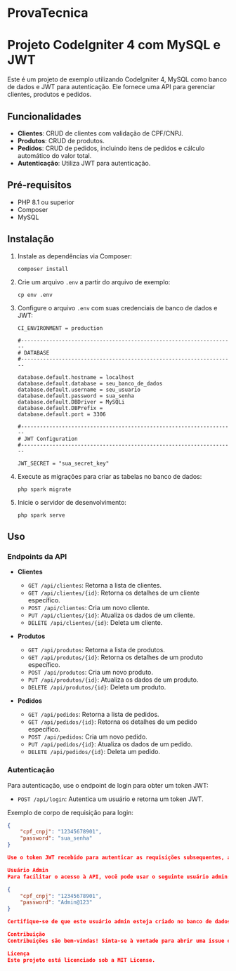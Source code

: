# ProvaTecnica
# Projeto CodeIgniter 4 com MySQL e JWT

Este é um projeto de exemplo utilizando CodeIgniter 4, MySQL como banco de dados e JWT para autenticação. Ele fornece uma API para gerenciar clientes, produtos e pedidos.

## Funcionalidades

- **Clientes**: CRUD de clientes com validação de CPF/CNPJ.
- **Produtos**: CRUD de produtos.
- **Pedidos**: CRUD de pedidos, incluindo itens de pedidos e cálculo automático do valor total.
- **Autenticação**: Utiliza JWT para autenticação.

## Pré-requisitos

- PHP 8.1 ou superior
- Composer
- MySQL

## Instalação

1. Instale as dependências via Composer:
    ```
    composer install
    ```

2. Crie um arquivo `.env` a partir do arquivo de exemplo:
    ```
    cp env .env
    ```

3. Configure o arquivo `.env` com suas credenciais de banco de dados e JWT:
    ```env
    CI_ENVIRONMENT = production

    #--------------------------------------------------------------------
    # DATABASE
    #--------------------------------------------------------------------

    database.default.hostname = localhost
    database.default.database = seu_banco_de_dados
    database.default.username = seu_usuario
    database.default.password = sua_senha
    database.default.DBDriver = MySQLi
    database.default.DBPrefix =
    database.default.port = 3306

    #--------------------------------------------------------------------
    # JWT Configuration
    #--------------------------------------------------------------------

    JWT_SECRET = "sua_secret_key"
    ```

4. Execute as migrações para criar as tabelas no banco de dados:
    ```
    php spark migrate
    ```

5. Inicie o servidor de desenvolvimento:
    ```
    php spark serve
    ```

## Uso

### Endpoints da API

- **Clientes**
  - `GET /api/clientes`: Retorna a lista de clientes.
  - `GET /api/clientes/{id}`: Retorna os detalhes de um cliente específico.
  - `POST /api/clientes`: Cria um novo cliente.
  - `PUT /api/clientes/{id}`: Atualiza os dados de um cliente.
  - `DELETE /api/clientes/{id}`: Deleta um cliente.

- **Produtos**
  - `GET /api/produtos`: Retorna a lista de produtos.
  - `GET /api/produtos/{id}`: Retorna os detalhes de um produto específico.
  - `POST /api/produtos`: Cria um novo produto.
  - `PUT /api/produtos/{id}`: Atualiza os dados de um produto.
  - `DELETE /api/produtos/{id}`: Deleta um produto.

- **Pedidos**
  - `GET /api/pedidos`: Retorna a lista de pedidos.
  - `GET /api/pedidos/{id}`: Retorna os detalhes de um pedido específico.
  - `POST /api/pedidos`: Cria um novo pedido.
  - `PUT /api/pedidos/{id}`: Atualiza os dados de um pedido.
  - `DELETE /api/pedidos/{id}`: Deleta um pedido.

### Autenticação

Para autenticação, use o endpoint de login para obter um token JWT:
  - `POST /api/login`: Autentica um usuário e retorna um token JWT.

Exemplo de corpo de requisição para login:
```json
{
    "cpf_cnpj": "12345678901",
    "password": "sua_senha"
}

Use o token JWT recebido para autenticar as requisições subsequentes, adicionando o cabeçalho Authorization: Bearer {seu_token}.

Usuário Admin
Para facilitar o acesso à API, você pode usar o seguinte usuário admin:

{
    "cpf_cnpj": "12345678901",
    "password": "Admin@123"
}

Certifique-se de que este usuário admin esteja criado no banco de dados com a senha apropriada.

Contribuição
Contribuições são bem-vindas! Sinta-se à vontade para abrir uma issue ou enviar um pull request.

Licença
Este projeto está licenciado sob a MIT License.
